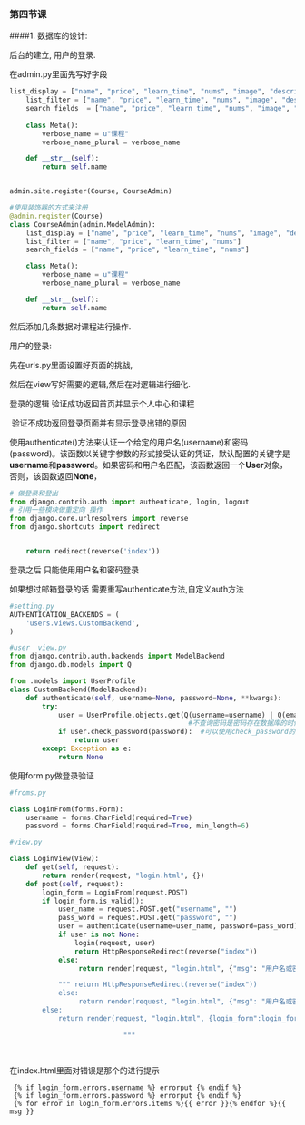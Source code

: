 ### 第四节课

####1. 数据库的设计:



后台的建立, 用户的登录.

在admin.py里面先写好字段

```python
list_display = ["name", "price", "learn_time", "nums", "image", "describe"]
    list_filter = ["name", "price", "learn_time", "nums", "image", "describe"]
    search_fields  = ["name", "price", "learn_time", "nums", "image", "describe"]
    
    class Meta():
        verbose_name = u"课程"
        verbose_name_plural = verbose_name

    def __str__(self):
        return self.name


admin.site.register(Course, CourseAdmin)

```

``` python
#使用装饰器的方式来注册
@admin.register(Course)
class CourseAdmin(admin.ModelAdmin):
    list_display = ["name", "price", "learn_time", "nums", "image", "describe"]
    list_filter = ["name", "price", "learn_time", "nums"]
    search_fields = ["name", "price", "learn_time", "nums"]

    class Meta():
        verbose_name = u"课程"
        verbose_name_plural = verbose_name

    def __str__(self):
        return self.name
```



然后添加几条数据对课程进行操作.  

用户的登录:

先在urls.py里面设置好页面的挑战,

然后在view写好需要的逻辑,然后在对逻辑进行细化.

登录的逻辑   验证成功返回首页并显示个人中心和课程

​		      验证不成功返回登录页面并有显示登录出错的原因



使用authenticate()方法来认证一个给定的用户名(username)和密码(password)。该函数以关键字参数的形式接受认证的凭证，默认配置的关键字是**username**和**password**。如果密码和用户名匹配，该函数返回一个**User**对象，否则，该函数返回**None**，



```python
# 做登录和登出
from django.contrib.auth import authenticate, login, logout
# 引用一些模块做重定向 操作
from django.core.urlresolvers import reverse
from django.shortcuts import redirect


    return redirect(reverse('index'))	
```

登录之后 只能使用用户名和密码登录

如果想过邮箱登录的话 需要重写authenticate方法,自定义auth方法

```python
#setting.py
AUTHENTICATION_BACKENDS = (
    'users.views.CustomBackend',
)

#user  view.py
from django.contrib.auth.backends import ModelBackend
from django.db.models import Q

from .models import UserProfile
class CustomBackend(ModelBackend):
    def authenticate(self, username=None, password=None, **kwargs):
        try:
            user = UserProfile.objects.get(Q(username=username) | Q(email=username)) 
                                            #不查询密码是密码存在数据库的时候是秘文. 
            if user.check_password(password):  #可以使用check_password的方法
                return user
        except Exception as e:
            return None

```

使用form.py做登录验证

```python
#froms.py

class LoginFrom(forms.Form):
    username = forms.CharField(required=True)
    password = forms.CharField(required=True, min_length=6)
```



```python
#view.py

class LoginView(View):
    def get(self, request):
        return render(request, "login.html", {})
    def post(self, request):
        login_form = LoginFrom(request.POST)
        if login_form.is_valid():
            user_name = request.POST.get("username", "")
            pass_word = request.POST.get("password", "")
            user = authenticate(username=user_name, password=pass_word)
            if user is not None:
            	login(request, user)
                return HttpResponseRedirect(reverse("index"))
            else:
                 return render(request, "login.html", {"msg": "用户名或密码错误！"##", login_form":login_form})      

			"""	return HttpResponseRedirect(reverse("index"))
            else:
                 return render(request, "login.html", {"msg": "用户名或密码错误！) 
		else:
            return render(request, "login.html", {login_form":login_form})     
                                                   
                            """                           
                                                       
                                                       
```

在index.html里面对错误是那个的进行提示

```
 {% if login_form.errors.username %} errorput {% endif %}
 {% if login_form.errors.password %} errorput {% endif %}
 {% for error in login_form.errors.items %}{{ error }}{% endfor %}{{ msg }}
```

